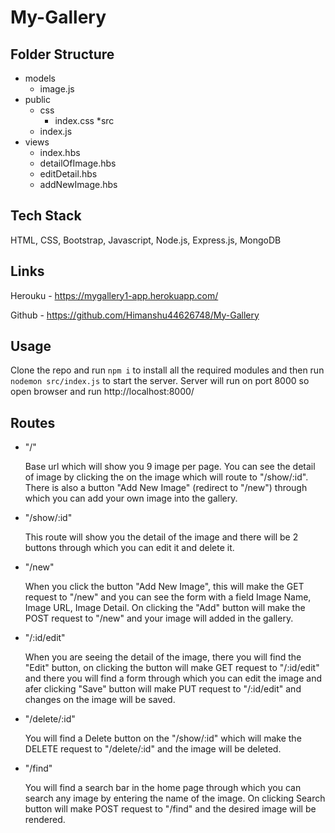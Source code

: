 # My-Gallery

## Folder Structure
* models
    * image.js
* public
    * css
        * index.css
 *src
    * index.js
* views
    * index.hbs
    * detailOfImage.hbs
    * editDetail.hbs
    * addNewImage.hbs

## Tech Stack

HTML, CSS, Bootstrap, Javascript, Node.js, Express.js, MongoDB

## Links

Herouku - https://mygallery1-app.herokuapp.com/

Github - https://github.com/Himanshu44626748/My-Gallery

## Usage

Clone the repo and run `npm i` to install all the required modules and then run `nodemon src/index.js` to start the server. Server will run on port 8000 so open browser and run http://localhost:8000/

## Routes

* "/"
  
    Base url which will show you 9 image per page. You can see the detail of image by clicking the on the image which will route to "/show/:id". There is also a button "Add New Image" (redirect to "/new") through which you can add your own image into the gallery.
  
* "/show/:id"

    This route will show you the detail of the image and there will be 2 buttons through which you can edit it and delete it.
    
* "/new"

    When you click the button "Add New Image", this will make the GET request to "/new" and you can see the form with a field Image Name, Image URL, Image Detail. On clicking the "Add" button will make the POST request to "/new" and your image will added in the gallery.

* "/:id/edit"

    When you are seeing the detail of the image, there you will find the "Edit" button, on clicking the button will make GET request to "/:id/edit" and there you will find a form through which you can edit the image and afer clicking "Save" button will make PUT request to "/:id/edit" and changes on the image will be saved.

* "/delete/:id"

    You will find a Delete button on the "/show/:id" which will make the DELETE request to "/delete/:id" and the image will be deleted.
    
* "/find"

    You will find a search bar in the home page through which you can search any image by entering the name of the image. On clicking Search button will make POST request to "/find" and the desired image will be rendered.
